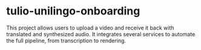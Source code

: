 # tulio-unilingo-onboarding
This project allows users to upload a video and receive it back with translated and synthesized audio. It integrates several services to automate the full pipeline, from transcription to rendering.
